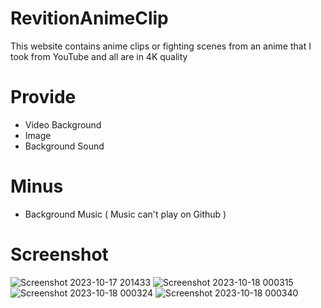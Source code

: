 # RevitionAnimeClip
This website contains anime clips or fighting scenes from an anime that I took from YouTube and all are in 4K quality

# Provide
- Video Background
- Image
- Background Sound

# Minus
- Background Music ( Music can't play on Github ) 

# Screenshot
![Screenshot 2023-10-17 201433](https://github.com/YokoHermanto1/AnimeClip/assets/145733702/373ed23b-f1ba-48cb-aaf6-21f810dda107)
![Screenshot 2023-10-18 000315](https://github.com/YokoHermanto1/RevisionAnimeClip/assets/145733702/184a7d27-789e-4c58-b7a8-71e3123f413a)
![Screenshot 2023-10-18 000324](https://github.com/YokoHermanto1/RevisionAnimeClip/assets/145733702/d6d8168d-b5d5-4dfe-8c2a-43b704b2a4c3)
![Screenshot 2023-10-18 000340](https://github.com/YokoHermanto1/RevisionAnimeClip/assets/145733702/5d002db7-45e4-4aa8-8d55-0a81e59118c6)
